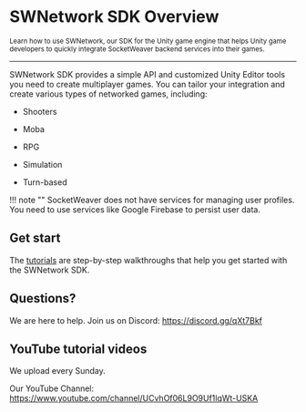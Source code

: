 # SWNetwork SDK Overview
<small>Learn how to use SWNetwork, our SDK for the Unity game engine that helps Unity game developers to quickly integrate SocketWeaver backend services into their games.</small>
___

SWNetwork SDK provides a simple API and customized Unity Editor tools you need to create multiplayer games. You can tailor your integration and create various types of networked games, including:

* Shooters

* Moba

* RPG

* Simulation

* Turn-based

!!! note ""
    SocketWeaver does not have services for managing user profiles. You need to use services like Google Firebase to persist user data. 

## Get start

The [tutorials][1] are step-by-step walkthroughs that help you get started with the SWNetwork SDK. 

  [1]: tutorials/top-down/introduction.md

## Questions?

We are here to help. Join us on Discord: https://discord.gg/qXt7Bkf

## YouTube tutorial videos

We upload every Sunday.

Our YouTube Channel: https://www.youtube.com/channel/UCvhOf06L9O9Uf1lqWt-USKA
